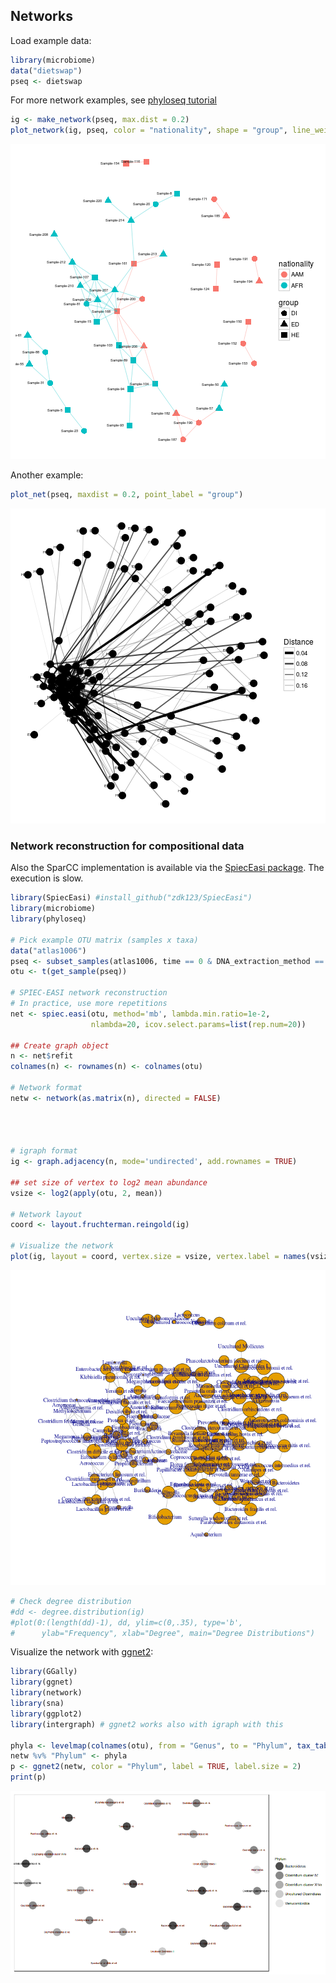 
## Networks

Load example data:


```r
library(microbiome)
data("dietswap")
pseq <- dietswap
```

For more network examples, see [phyloseq tutorial](http://joey711.github.io/phyloseq/plot_network-examples)


```r
ig <- make_network(pseq, max.dist = 0.2)
plot_network(ig, pseq, color = "nationality", shape = "group", line_weight = 0.4, label = "sample")
```

![plot of chunk networks2](figure/networks2-1.png)

Another example:


```r
plot_net(pseq, maxdist = 0.2, point_label = "group")
```

![plot of chunk networks3](figure/networks3-1.png)

### Network reconstruction for compositional data

Also the SparCC implementation is available via the [SpiecEasi
package](https://github.com/zdk123/SpiecEasi). The execution is slow.



```r
library(SpiecEasi) #install_github("zdk123/SpiecEasi")
library(microbiome)
library(phyloseq)

# Pick example OTU matrix (samples x taxa)
data("atlas1006")
pseq <- subset_samples(atlas1006, time == 0 & DNA_extraction_method == "r")
otu <- t(get_sample(pseq))

# SPIEC-EASI network reconstruction
# In practice, use more repetitions
net <- spiec.easi(otu, method='mb', lambda.min.ratio=1e-2, 
                  nlambda=20, icov.select.params=list(rep.num=20))

## Create graph object
n <- net$refit
colnames(n) <- rownames(n) <- colnames(otu)

# Network format
netw <- network(as.matrix(n), directed = FALSE)




# igraph format
ig <- graph.adjacency(n, mode='undirected', add.rownames = TRUE)

## set size of vertex to log2 mean abundance 
vsize <- log2(apply(otu, 2, mean))

# Network layout
coord <- layout.fruchterman.reingold(ig)

# Visualize the network
plot(ig, layout = coord, vertex.size = vsize, vertex.label = names(vsize))
```

![plot of chunk networks4](figure/networks4-1.png)

```r
# Check degree distribution
#dd <- degree.distribution(ig)
#plot(0:(length(dd)-1), dd, ylim=c(0,.35), type='b', 
#      ylab="Frequency", xlab="Degree", main="Degree Distributions")
```


Visualize the network with [ggnet2](https://briatte.github.io/ggnet):


```r
library(GGally)
library(ggnet)
library(network)
library(sna)
library(ggplot2)
library(intergraph) # ggnet2 works also with igraph with this

phyla <- levelmap(colnames(otu), from = "Genus", to = "Phylum", tax_table(pseq))
netw %v% "Phylum" <- phyla
p <- ggnet2(netw, color = "Phylum", label = TRUE, label.size = 2)
print(p)
```

![plot of chunk networks5](figure/networks5-1.png)
